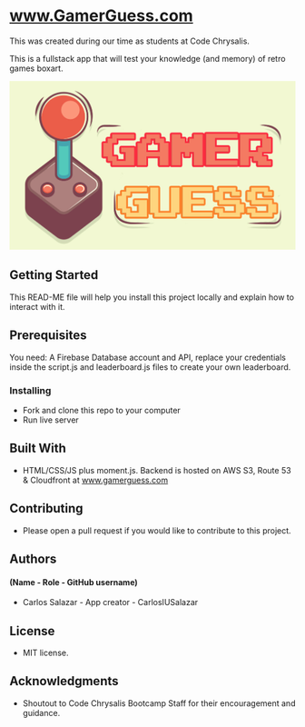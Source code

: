 # www.GamerGuess.com

This was created during our time as students at Code Chrysalis.

This is a fullstack app that will test your knowledge (and memory) of retro games boxart.

![GamerGuess.com](/Img/GamerguessImg.jpg)

## Getting Started

This READ-ME file will help you install this project locally and explain how to interact with it.

## Prerequisites

You need: A Firebase Database account and API, replace your credentials inside the script.js and leaderboard.js files to create your own leaderboard.

### Installing

- Fork and clone this repo to your computer
- Run live server

## Built With

- HTML/CSS/JS plus moment.js.  Backend is hosted on AWS S3, Route 53 & Cloudfront at www.gamerguess.com

## Contributing

- Please open a pull request if you would like to contribute to this project.

## Authors

#### (Name - Role - GitHub username)

- Carlos Salazar - App creator - CarlosIUSalazar

## License

- MIT license.

## Acknowledgments

- Shoutout to Code Chrysalis Bootcamp Staff for their encouragement and guidance.
